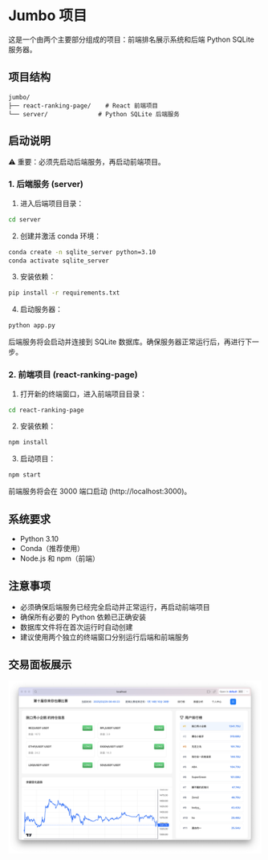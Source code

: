 # Jumbo 项目

这是一个由两个主要部分组成的项目：前端排名展示系统和后端 Python SQLite 服务器。

## 项目结构

```
jumbo/
├── react-ranking-page/    # React 前端项目
└── server/              # Python SQLite 后端服务
```

## 启动说明

⚠️ 重要：必须先启动后端服务，再启动前端项目。

### 1. 后端服务 (server)

1. 进入后端项目目录：
```bash
cd server
```

2. 创建并激活 conda 环境：
```bash
conda create -n sqlite_server python=3.10
conda activate sqlite_server
```

3. 安装依赖：
```bash
pip install -r requirements.txt
```

4. 启动服务器：
```bash
python app.py
```

后端服务将会启动并连接到 SQLite 数据库。确保服务器正常运行后，再进行下一步。

### 2. 前端项目 (react-ranking-page)

1. 打开新的终端窗口，进入前端项目目录：
```bash
cd react-ranking-page
```

2. 安装依赖：
```bash
npm install
```

3. 启动项目：
```bash
npm start
```

前端服务将会在 3000 端口启动 (http://localhost:3000)。

## 系统要求

- Python 3.10
- Conda（推荐使用）
- Node.js 和 npm（前端）

## 注意事项

- 必须确保后端服务已经完全启动并正常运行，再启动前端项目
- 确保所有必要的 Python 依赖已正确安装
- 数据库文件将在首次运行时自动创建
- 建议使用两个独立的终端窗口分别运行后端和前端服务



## 交易面板展示

![交易面板展示](tradingBoard.png)
